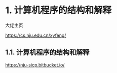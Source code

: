 # 1. 计算机程序的结构和解释





大佬主页

https://cs.nju.edu.cn/xyfeng/


## 1.1. 计算机程序的结构和解释


https://nju-sicp.bitbucket.io/




















